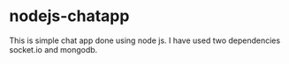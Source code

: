 # nodejs-chatapp
This is simple chat app done using node js. I have used two dependencies socket.io and mongodb.
